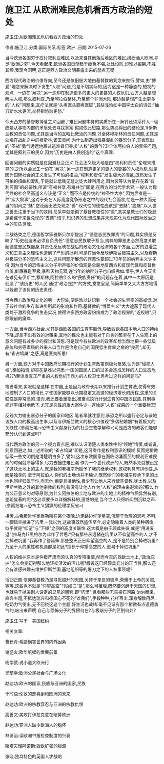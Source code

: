 # 施卫江  从欧洲难民危机看西方政治的短处

施卫江:从欧洲难民危机看西方政治的短处

作者:施卫江.分类:国际关系.标签:欧洲 .日期:2015-07-26

当今欧洲各国穷于应付叙利亚难民,以及来自其他落后地区的难民,纷纷涌入欧洲,寻觅“欧洲之梦".今天看起来,欧洲各国日渐趋于疲惫不堪,处处设防,却难以招架,不胜其烦.我现今洞明,这正是西方政治文明暴露出来的弱点无疑.

西方现代政治的价值导向,至今还是依旧极大地由基督教的观念来推行,譬如,由“博爱"理念来解决时下发生“人权"问题,恰是不切实际的,因为这是一种静态的,短视的观点--一边在“解决",另一边却在制造更多的更大的更甚的人权危机,西方人越是想解决人权,那么叙利亚,乃至阿拉伯整体,乃至整个非洲大陆,那边越是想产生出更多的“人权"问题来,其疗法就是“头疼医头脚疼医脚",其肤浅恰如中国李太白的诗云:“抽刀断水水更流,举杯销愁愁更愁."

今天西方的基督教博爱主义回避了难民问题本身的实质所在--解铃还须系铃人--理应是从事物内部的矛盾处去寻找答案.假如依此思路,那么势必得出的结论是,1)伊斯兰教的责任问题,尤其是当今的瓦哈比教派的问题.2)全体穆斯林的责任问题,尤其是处境在战乱之中的穆斯林,该去责问:为什么制造出残暴混乱的暴恐分子,其表现出的“圣战"勇气远远地超过逃难者们寻求“人权"的勇气?3)全体阿拉伯人的责任问题,尤其是叙利亚的民众,因为“历史是由人民创造的"这个真理.

回避问题的实质就是在回避社会正义,社会正义极大地是由“权利和责任"伦理来推导的.之所以会发生一边在“解决",另一边在制造更多的更大的更甚的人权危机,就是因为国际社会的正义发生了可怕的扭曲,“权利和责任"发生极大的混乱,既然发生了可拍的扭曲和混乱,于是就让低贱无耻之徒大肆利用之,因为彼等认为是存在着“有利可图"的必要性,所谓“有福共享,有难共当"即是.在西方的当代学术界,一般认为现代性的社会至高道义应该是“正义",而不应是传统的“神圣性大序",因为后者是一种“宏大叙事",这对于处在人际高度竞争形态之中的现代社会而言,恰是一种大而无当的阴间之“魅",空泛而无法兑现之“善".现代性的德性应该是“去魅",“脱魅",以入世之善去注重于当下的效用.尼采早就悟彻了基督教德性的“善",其实是教士们的隐忍,是希冀于来世兑现的“支票".惜乎,知识界的思想成果并未现实化为现代国际政治之中的实质灵魂.

二战结束之后,德国哲学家雅斯贝尔斯提出了“德意志民族罪责"的问题,其实质是反映了“历史创造者必须自负责任".德意志民族敢于担当,纳粹的罪恶史必然高度关联起德意志民族自身,其责任感反映在战后的政治文化经济的各个方面,西方的浪漫主义和工具主义理性也遭到了严厉的批判.可是在当今反映伊斯兰极端主义,以及穆斯林极端分子的恐怖主义上,这些问题所展示的罪恶性要超过70年前的纳粹主义许多倍,因为当今的恐怖主义分子所声张的价值观是全面地反西方和反现代性和反普世价值,鲜廉寡耻至极,暴殄天物无双,连当年的纳粹分子也自叹弗如.惜乎,世人今天实在难见有伊斯兰,穆斯林,阿拉伯什么的“民族责任"的问题存在着,其中一大原因是,创造了“该历史"的人民,通过“政治庇护"的方式,堂堂皇皇,简简单单又大大方方地得以躲避了该负的历史责任.

当今西方政治和文化的另一大短处,便是难以认识到一个社会的生育率的高或低,对于该社会的生存和进步所起的影响和作用.基督教的“博爱主义"大大遮蔽了现代人类处于激烈竞争的生态实况,使得许多西方政客纷纷成为了政治视界的“近视眼",只顾眼前的痛痒.

一方面,当今西方社会,尤其是西欧各国的生育率超低,导致西欧各国本地人口的持续下降,却拿不出有效的对策来,其地的民众也未能有对于自身的繁育在于人生观上的意义问题有过多少的探讨和深思.可是现今有些欧洲的政客却想当然地把一些低级品位和劣等素质的外来人口当作是治愈自己的国民低生育率之病的“良药",却无有“雀占鸠巢"之感,真是匪夷所思!

另一方面,西方对于中国政府长期推行的计划生育政策则极为反感,认为是“侵犯人权",横加指责,却实在是难以洞悉:一国的国民人口的过多会造成怎样的人口生态危机?乃至诱发真正严重的人权危机?!西方的人权卫士思考过这样的问题吗?

笔者看来,实况就是这样.在中国,正是因为政府长期以来推行计划生育法,使得有效地控制了人口的增长,才使国家能够以长期稳定又高速的经济增长的历程,这里的关联性是非常高的.进而,我还要着重指出,被重点执行计划生育的中国汉民族,其刑事犯罪率相对地低下,尤其是恶性的重大案件少--这恰是“人权"成果的一个重要标志!

反观大力输出暴恐分子的国家和地区,笔者早就注意到,暴恐之所以盛行必定与该地该族人口的极高出生率,以及与伊斯兰教义的核心价值观“多偶制婚姻"有着极大的关联性.(参阅拙笔:<恐怖主义献身行为的社会生物学解释>)可是西方的政客们能够充分认识到这点吗?

当代西方政治的另一个视力盲点是,难以认识清楚人类本性中的“领地"情愫,或者说,刻意回避之,如上述所说的“雀占鸠巢"即是,这可看作是权利意识的模糊.反而是稍微低级一些文明倒是清楚明白多了,譬如,这次东欧国家在面临汹涌而至的叙利亚难民潮的时候就冷静得多,尽力去挡住难民潮.作为一个世代欧洲的人,既然事先就被设定了这块土地上的主人,就是我的老祖宗所赋予了我的继承权利,这权利具有排他性,从而是独享的.至于阿拉伯人,你们的土地也并不稀少,既然你们的老祖宗传承下来的土地也同样归属于你,而无他,但更具排他性,极少有让他人来行使基督教,犹太教,以及伊斯兰教之外的其他宗教的权利,有没有让他人作为“人权"的理由来避难的?那么,作为公正意义的对等原则,为什么阿拉伯的土地与欧洲的土地上的精神气质异然有别,差距显著的呢?这必须要予以详细解释的,遗憾的是,当今世人只得听闻到沉默之声.(参阅拙笔:<恐怖主义猖獗的伦理学反省>)

相传,古希腊哲学家泰勒斯在某个夜晚,边走路边仰望星空,沉醉于哲理的思考,不料,一脚踏空掉进了坑里,···我以为,这故事既然盛传至今,必定隐喻着人类的某种宿命,似乎就是“仰望"与“下掉"之间的高度关联性.这大概是由于顾此失彼,或是“用进废退"(拉马克)?黑格尔为此作了哲思:“只有那些永远躺在坑里从不仰望高空的人,才不会掉进坑里."我再作了些延伸:那些整天正日仰望高空的人,是不是特别会掉进坑里?乃至于人的秉性和机遇都是如此?擅长于仰望高空的人,更易于掉进坑里?

人权的维护原本是件极严肃而须认真的专项事情,然而今天的西欧土地上,“政治庇护"怎么会变幻得那么地轻松活泼的活儿呢?假设这已经颇具充分的正当性,那么还会有谁感兴趣去维护伊斯兰国,基地组织等的屠刀之下的人权事项呢?

话归正题.信仰基督教乃是寻觅超升的天国,关怀于来世的彼岸,荣耀于上帝的关照,等等,这些岂不就是“仰望高空"?假如曰“是",那么可推理,既然要沉醉于天国的幻想,也就易于掉进别人设定的显见的圈套,即“坑里"!且看那些无需投石问路,匆匆而来,直奔主题,不抵达瑞典和德国心不死的“难民们",手段种种,花样百出,浑身解数用尽,吃奶力气使出,无不回绕这这个主题:好生活也哉!却毫不见证有那个稍微有点道德勇气的,站出来声明:自己与恐怖分子的界限何在?与极端分子的区别何处?

施卫江 写于　美国纽约



相关文章:

曹长青:希腊祸害世界的内外因素

谢盛友:欧华纸媒的发展前景

杨学武:说小道大欧洲行

吴琦幸:欧洲公民社会与广场文化

赵达功:欧洲的国家,民族与亚洲的国家,民族

于时语:伦敦的悲喜剧和欧洲的未来

赵达功:欧洲的宗教容忍与亚洲的宗教仇恨

高善文:美攻打伊拉克意在暗算欧洲

赵达功:亚洲人缺少欧洲人的胸怀

林贤治:读欧洲书报检查制度的兴衰

斯塔夫理阿诺斯:西欧扩张的根源

张晓:独具特色的英国人才战略